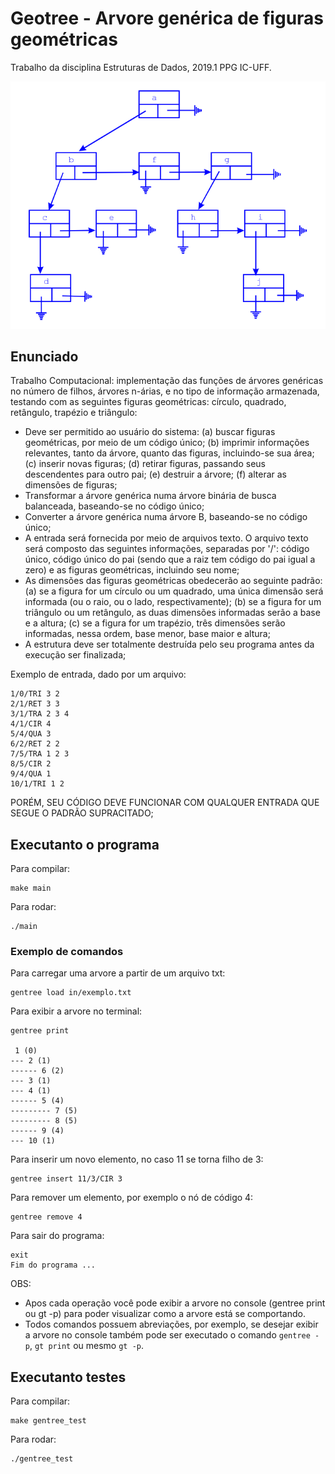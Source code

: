 # Geotree - Arvore genérica de figuras geométricas
Trabalho da disciplina Estruturas de Dados, 2019.1 PPG IC-UFF.

![Imagem da arvore genérica.](img/gentree.png)

## Enunciado

Trabalho Computacional: implementação das funções de árvores genéricas no número de filhos, árvores n-árias, 
e no tipo de informação armazenada, testando com as seguintes figuras geométricas: círculo, quadrado, retângulo, 
trapézio e triângulo:
* Deve ser permitido ao usuário do sistema: 
(a) buscar figuras geométricas, por meio de um código único; 
(b) imprimir informações relevantes, tanto da árvore, quanto das figuras, incluindo-se sua área; 
(c) inserir novas figuras; 
(d) retirar figuras, passando seus descendentes para outro pai; 
(e) destruir a árvore; 
(f) alterar as dimensões de figuras;
* Transformar a árvore genérica numa árvore binária de busca balanceada, baseando-se no código único;
* Converter a árvore genérica numa árvore B, baseando-se no código único;
* A entrada será fornecida por meio de arquivos texto. O arquivo texto será composto das seguintes informações, 
separadas por '/': código único, código único do pai (sendo que a raiz tem código do pai igual a zero) e as 
figuras geométricas, incluindo seu nome;
* As dimensões das figuras geométricas obedecerão ao seguinte padrão: 
(a) se a figura for um círculo ou um quadrado, uma única dimensão será informada (ou o raio, ou o lado, respectivamente); 
(b) se a figura for um triângulo ou um retângulo, as duas dimensões informadas serão a base e a altura;
(c) se a figura for um trapézio, três dimensões serão informadas, nessa ordem, base menor, base maior e altura;
* A estrutura deve ser totalmente destruída pelo seu programa antes da execução ser finalizada;

Exemplo de entrada, dado por um arquivo:
```
1/0/TRI 3 2
2/1/RET 3 3
3/1/TRA 2 3 4
4/1/CIR 4
5/4/QUA 3
6/2/RET 2 2
7/5/TRA 1 2 3
8/5/CIR 2
9/4/QUA 1
10/1/TRI 1 2

```
PORÉM, SEU CÓDIGO DEVE FUNCIONAR COM QUALQUER ENTRADA QUE SEGUE O PADRÃO SUPRACITADO;

## Executanto o programa

Para compilar: 
```
make main
```

Para rodar:
```
./main
```

### Exemplo de comandos

Para carregar uma arvore a partir de um arquivo txt:
```
gentree load in/exemplo.txt
```

Para exibir a arvore no terminal:
```
gentree print

 1 (0) 
--- 2 (1) 
------ 6 (2) 
--- 3 (1) 
--- 4 (1) 
------ 5 (4) 
--------- 7 (5) 
--------- 8 (5) 
------ 9 (4) 
--- 10 (1)
```

Para inserir um novo elemento, no caso 11 se torna filho de 3:
```
gentree insert 11/3/CIR 3
```

Para remover um elemento, por exemplo o nó de código 4:
```
gentree remove 4
```

Para sair do programa:
```
exit
Fim do programa ...
```

OBS:
* Apos cada operação você pode exibir a arvore no console (gentree print ou gt -p) para poder visualizar como a arvore está se comportando.
* Todos comandos possuem abreviações, por exemplo, se desejar exibir a arvore no console também pode ser executado o comando `gentree -p`, `gt print` ou mesmo `gt -p`.

## Executanto testes

Para compilar: 
```
make gentree_test
```

Para rodar:
```
./gentree_test
```
